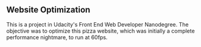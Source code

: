 ## Website Optimization

This is a project in Udacity's Front End Web Developer Nanodegree. The objective was to optimize this pizza website, which was initially a complete performance nightmare, to run at 60fps.
